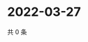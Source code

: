 # 2022-03-27

共 0 条

<!-- BEGIN WEIBO -->
<!-- 最后更新时间 Sun Mar 27 2022 01:14:13 GMT+0800 (China Standard Time) -->

<!-- END WEIBO -->
